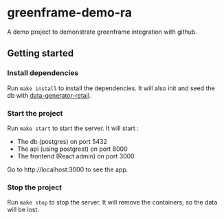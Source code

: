 <!-- prettier-ignore -->
# greenframe-demo-ra

A demo project to demonstrate greenframe integration with github.

## Getting started

### Install dependencies

Run `make install` to install the dependencies. It will also init and seed the db with [data-generator-retail](https://www.npmjs.com/package/data-generator-retail).

### Start the project

Run `make start` to start the server. It will start :

- The db (postgres) on port 5432
- The api (using postgrest) on port 8000
- The frontend (React admin) on port 3000

Go to http://localhost:3000 to see the app.

### Stop the project

Run `make stop` to stop the server. It will remove the containers, so the data will be lost.
